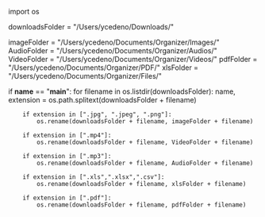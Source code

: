 import os

downloadsFolder = "/Users/ycedeno/Downloads/"

imageFolder = "/Users/ycedeno/Documents/Organizer/Images/"
AudioFolder = "/Users/ycedeno/Documents/Organizer/Audios/"
VideoFolder = "/Users/ycedeno/Documents/Organizer/Videos/"
pdfFolder = "/Users/ycedeno/Documents/Organizer/PDF/"
xlsFolder = "/Users/ycedeno/Documents/Organizer/Files/"


if __name__ == "__main__":
    for filename in os.listdir(downloadsFolder):
        name, extension = os.path.splitext(downloadsFolder + filename)

        if extension in [".jpg", ".jpeg", ".png"]:
            os.rename(downloadsFolder + filename, imageFolder + filename)

        if extension in [".mp4"]:
            os.rename(downloadsFolder + filename, VideoFolder + filename)

        if extension in [".mp3"]:
            os.rename(downloadsFolder + filename, AudioFolder + filename)

        if extension in [".xls",".xlsx",".csv"]:
            os.rename(downloadsFolder + filename, xlsFolder + filename)

        if extension in [".pdf"]:
            os.rename(downloadsFolder + filename, pdfFolder + filename)
